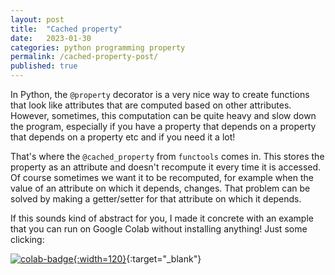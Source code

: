 ```yaml
---
layout: post
title:  "Cached property"
date:   2023-01-30
categories: python programming property
permalink: /cached-property-post/
published: true
---
```

In Python, the `@property` decorator is a very nice way to create functions that look like attributes that are computed based on other attributes. However, sometimes, this computation can be quite heavy and slow down the program, especially if you have a property that depends on a property that depends on a property etc and if you need it a lot!

That's where the `@cached_property` from `functools` comes in. This stores the property as an attribute and doesn't recompute it every time it is accessed. Of course sometimes we want it to be recomputed, for example when the value of an attribute on which it depends, changes. That problem can be solved by making a getter/setter for that attribute on which it depends.

If this sounds kind of abstract for you, I made it concrete with an example that you can
run on Google Colab without installing anything! Just some clicking:

[![colab-badge](https://colab.research.google.com/assets/colab-badge.svg){:width=120}][notebook]{:target="_blank"}

[notebook]: https://colab.research.google.com/github/mtyt/tutorials/blob/main/cached_property.ipynb